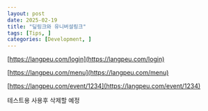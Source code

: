 ```yaml
---
layout: post
date: 2025-02-19
title: "딮링크와 유니버설링크"
tags: [Tips, ]
categories: [Development, ]
---
```



[https://langpeu.com/login](https://langpeu.com/login)


[https://langpeu.com/menu](https://langpeu.com/menu)


[https://langpeu.com/event/1234](https://langpeu.com/event/1234)



테스트용 사용후 삭제할 예정

